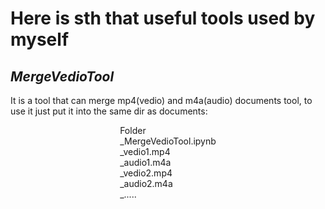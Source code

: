 # **Here is sth that useful tools used by myself**
## *MergeVedioTool*
It is a tool that can merge mp4(vedio) and m4a(audio) documents tool, to use it just put it into the same dir as documents:

<div style="text-align: center;">
  <div style="text-align: left; display: inline-block;">
    Folder<br>
    _MergeVedioTool.ipynb<br>
    _vedio1.mp4<br>
    _audio1.m4a<br>
    _vedio2.mp4<br>
    _audio2.m4a<br>
    _.....
  </div>
</div>
